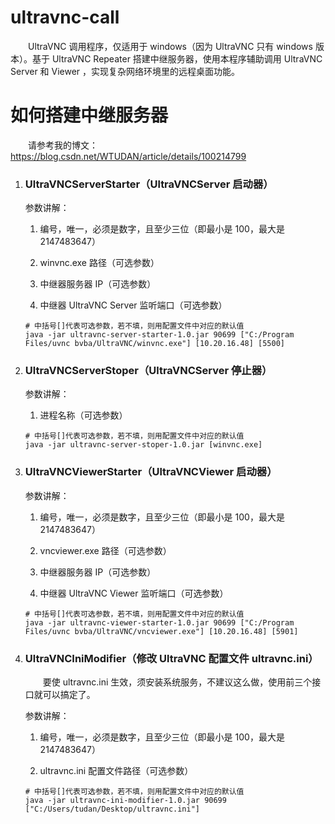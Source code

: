 # ultravnc-call
&ensp;&ensp;&ensp;&ensp;UltraVNC 调用程序，仅适用于 windows（因为 UltraVNC 只有 windows 版本）。基于 UltraVNC Repeater 搭建中继服务器，使用本程序辅助调用 UltraVNC Server 和 Viewer ，实现复杂网络环境里的远程桌面功能。

# 如何搭建中继服务器
&ensp;&ensp;&ensp;&ensp;请参考我的博文：
https://blog.csdn.net/WTUDAN/article/details/100214799

1. ### UltraVNCServerStarter（UltraVNCServer 启动器）

   参数讲解：

   1. 编号，唯一，必须是数字，且至少三位（即最小是 100，最大是 2147483647）

   2. winvnc.exe 路径（可选参数）

   3. 中继器服务器 IP（可选参数）

   4. 中继器 UltraVNC Server 监听端口（可选参数）

   ```
   # 中括号[]代表可选参数，若不填，则用配置文件中对应的默认值
   java -jar ultravnc-server-starter-1.0.jar 90699 ["C:/Program Files/uvnc bvba/UltraVNC/winvnc.exe"] [10.20.16.48] [5500]
   ```

2. ### UltraVNCServerStoper（UltraVNCServer 停止器）

   参数讲解：

   1. 进程名称（可选参数）

   ```
   # 中括号[]代表可选参数，若不填，则用配置文件中对应的默认值
   java -jar ultravnc-server-stoper-1.0.jar [winvnc.exe]
   ```

3. ### UltraVNCViewerStarter（UltraVNCViewer 启动器）

   参数讲解：

   1. 编号，唯一，必须是数字，且至少三位（即最小是 100，最大是 2147483647）

   2. vncviewer.exe 路径（可选参数）

   3. 中继器服务器 IP（可选参数）

   4. 中继器 UltraVNC Viewer 监听端口（可选参数）

   ```
   # 中括号[]代表可选参数，若不填，则用配置文件中对应的默认值
   java -jar ultravnc-viewer-starter-1.0.jar 90699 ["C:/Program Files/uvnc bvba/UltraVNC/vncviewer.exe"] [10.20.16.48] [5901]
   ```

4. ### UltraVNCIniModifier（修改 UltraVNC 配置文件 ultravnc.ini）

   &ensp;&ensp;&ensp;&ensp;要使 ultravnc.ini 生效，须安装系统服务，不建议这么做，使用前三个接口就可以搞定了。

   参数讲解：

   1. 编号，唯一，必须是数字，且至少三位（即最小是 100，最大是 2147483647）

   2. ultravnc.ini 配置文件路径（可选参数）
   
   ```
   # 中括号[]代表可选参数，若不填，则用配置文件中对应的默认值
   java -jar ultravnc-ini-modifier-1.0.jar 90699 ["C:/Users/tudan/Desktop/ultravnc.ini"]
   ```